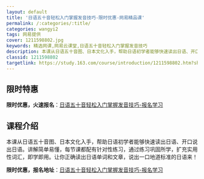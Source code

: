 ```yaml
---
layout: default
title: '日语五十音轻松入门掌握发音技巧-限时优惠-网易精品课'
permalink: /:categories/:title/
categories: wangyi2
tags: 网易提供
cover: 1211598802.jpg
keywords: 精选网课,网易云课堂,日语五十音轻松入门掌握发音技巧
description: 本课从日语五十音图、日本文化入手，帮助日语初学者能够快速读出日语、开口说出日语。讲解简单易懂，每节课都配有针对性练习，通
classid: 1211598802
targetlink: https://study.163.com/course/introduction/1211598802.htm?share=1&shareId=1025206652&utm_campaign=share&utm_medium=iphoneShare&utm_source=&utm_u=1025206652
---
```


## 限时特惠

**限时优惠，火速报名**：[日语五十音轻松入门掌握发音技巧-报名学习](https://study.163.com/course/introduction/1211598802.htm?share=1&shareId=1025206652&utm_campaign=share&utm_medium=iphoneShare&utm_source=&utm_u=1025206652)

## 课程介绍

本课从日语五十音图、日本文化入手，帮助日语初学者能够快速读出日语、开口说出日语。讲解简单易懂，每节课都配有针对性练习，通过练习巩固所学，扩充实用性词汇，即学即用。让你正确读出日语单词和文章，说出一口地道标准的日语来！

**限时优惠，报名地址**：[日语五十音轻松入门掌握发音技巧-报名学习](https://study.163.com/course/introduction/1211598802.htm?share=1&shareId=1025206652&utm_campaign=share&utm_medium=iphoneShare&utm_source=&utm_u=1025206652)

